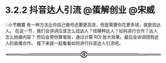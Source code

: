 # 3.2.2 抖音达人引流 @蛋解创业 @宋威

💡小节概要
有一种方法比你自己做号还要更高效，但是需要你花更多钱，就是找达人。
在这一节，我们会讲讲应该怎么找达人？找哪种达人？如何进行合作？达人怎么拍摄内容？
然后会带你算笔账，通过计算 ROI 放大效果。最后会讲讲团购达人的直播合作。
接下来就一起看看如何进行抖音达人引流吧。

![](img/70c086163efe63c67f3a76278afd7895.png)